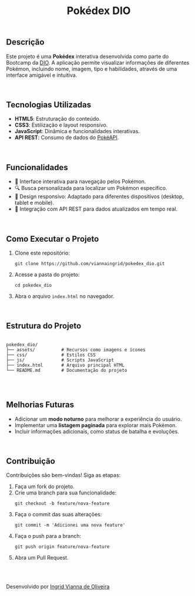  <header>
        <h1>Pokédex DIO</h1>
    </header>
    <main>
        <section>
            <h2>Descrição</h2>
            <p>
                Este projeto é uma <strong>Pokédex</strong> interativa desenvolvida como parte do Bootcamp da 
                <a href="https://dio.me" target="_blank">DIO</a>. A aplicação permite visualizar informações de diferentes Pokémon,
                incluindo nome, imagem, tipo e habilidades, através de uma interface amigável e intuitiva.
            </p>
        </section>
        <br>
        <section>
            <h2>Tecnologias Utilizadas</h2>
            <ul>
                <li><strong>HTML5</strong>: Estruturação do conteúdo.</li>
                <li><strong>CSS3</strong>: Estilização e layout responsivo.</li>
                <li><strong>JavaScript</strong>: Dinâmica e funcionalidades interativas.</li>
                <li><strong>API REST</strong>: Consumo de dados do <a href="https://pokeapi.co" target="_blank">PokéAPI</a>.</li>
            </ul>
        </section>
        <br>
        <section>
            <h2>Funcionalidades</h2>
            <ul>
                <li>🎨 Interface interativa para navegação pelos Pokémon.</li>
                <li>🔍 Busca personalizada para localizar um Pokémon específico.</li>
                <li>🌈 Design responsivo: Adaptado para diferentes dispositivos (desktop, tablet e mobile).</li>
                <li>🔗 Integração com API REST para dados atualizados em tempo real.</li>
            </ul>
        </section>
        <br>
        <section>
            <h2>Como Executar o Projeto</h2>
            <ol>
                <li>Clone este repositório:
                    <pre><code>git clone https://github.com/viannaingrid/pokedex_dio.git</code></pre>
                </li>
                <li>Acesse a pasta do projeto:
                    <pre><code>cd pokedex_dio</code></pre>
                </li>
                <li>Abra o arquivo <code>index.html</code> no navegador.</li>
            </ol>
        </section>
        <br>
        <section>
            <h2>Estrutura do Projeto</h2>
            <pre><code>
pokedex_dio/
├── assets/          # Recursos como imagens e ícones
├── css/             # Estilos CSS
├── js/              # Scripts JavaScript
├── index.html       # Arquivo principal HTML
└── README.md        # Documentação do projeto
            </code></pre>
        </section>
        <br>
        <section>
            <h2>Melhorias Futuras</h2>
            <ul>
                <li>Adicionar um <strong>modo noturno</strong> para melhorar a experiência do usuário.</li>
                <li>Implementar uma <strong>listagem paginada</strong> para explorar mais Pokémon.</li>
                <li>Incluir informações adicionais, como status de batalha e evoluções.</li>
            </ul>
        </section>
        <br>
        <section>
            <h2>Contribuição</h2>
            <p>Contribuições são bem-vindas! Siga as etapas:</p>
            <ol>
                <li>Faça um fork do projeto.</li>
                <li>Crie uma branch para sua funcionalidade:
                    <pre><code>git checkout -b feature/nova-feature</code></pre>
                </li>
                <li>Faça o commit das suas alterações:
                    <pre><code>git commit -m 'Adicionei uma nova feature'</code></pre>
                </li>
                <li>Faça o push para a branch:
                    <pre><code>git push origin feature/nova-feature</code></pre>
                </li>
                <li>Abra um Pull Request.</li>
            </ol>
        </section>
        <br>
    </main>
    <br>
    <footer>
        <p>Desenvolvido por <a href="https://github.com/viannaingrid" target="_blank">Ingrid Vianna de Oliveira</a></p>
    </footer>

